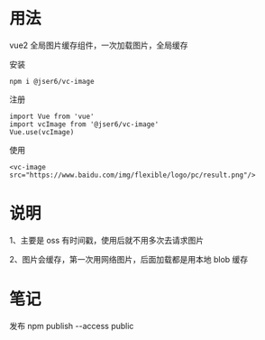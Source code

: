 # 用法

vue2 全局图片缓存组件，一次加载图片，全局缓存

安装

```
npm i @jser6/vc-image
```

注册

```
import Vue from 'vue'
import vcImage from '@jser6/vc-image'
Vue.use(vcImage)
```

使用

```
<vc-image src="https://www.baidu.com/img/flexible/logo/pc/result.png"/>
```

# 说明

1、主要是 oss 有时间戳，使用后就不用多次去请求图片

2、图片会缓存，第一次用网络图片，后面加载都是用本地 blob 缓存

# 笔记

发布 npm publish --access public
